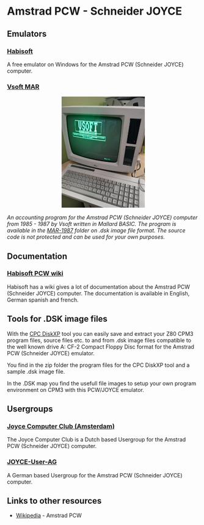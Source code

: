 # Amstrad PCW - Schneider JOYCE

## Emulators

### [Habisoft][habisoft]

A free emulator on Windows for the Amstrad PCW (Schneider JOYCE) computer.

### [Vsoft MAR][prg]

<p align="center">
  <img src="Images/VSOFT-MAR-PCW-SCREEN.jpg" alt="PCW-MAR" />
  
  <i>An accounting program for the Amstrad PCW (Schneider JOYCE) computer from 1985 - 1987 by Vsoft written in Mallard BASIC. The program is available in the [MAR-1987][prg] folder on .dsk image file format. The source code is not protected and can be used for your own purposes.</i>
  
</p>

## Documentation

### [Habisoft PCW wiki][pcwwiki]

Habisoft has a wiki gives a lot of documentation about the Amstrad PCW (Schneider JOYCE) computer. The documentation is available in English, German spanish and french.

## Tools for .DSK image files

With the [CPC DiskXP][cpctools] tool you can easily save and extract your Z80 CPM3 program files, source files etc. to and from .dsk image files compatible to the well known drive A: CF-2 Compact Floppy Disc format for the Amstrad PCW (Schneider JOYCE) emulator.

You find in the zip folder the program files for the CPC DiskXP tool and a sample .dsk image file.

In the .DSK map you find the usefull file images to setup your own program environment on CPM3 with this PCW/JOYCE emulator.

## Usergroups

### [Joyce Computer Club (Amsterdam)][fvempel]

The Joyce Computer Club is a Dutch based Usergroup for the Amstrad PCW (Schneider JOYCE) computer.

### [JOYCE-User-AG][joyce-de]

A German based Usergroup for the Amstrad PCW (Schneider JOYCE) computer.

## Links to other resources

- [Wikipedia][wikipedia] - Amstrad PCW

[cpctools]: http://www.cpcmania.com/cpcdiskxp/cpcdiskxp.htm
[joyce-de]: http://www.joyce.de/
[habisoft]: https://habisoft.com/pcw/en.htm
[pcwwiki]: https://www.habisoft.com/pcwwiki
[wikipedia]: https://en.wikipedia.org/wiki/Amstrad_PCW
[fvempel]: https://www.fvempel.nl/
[prg]: MAR-1987/README.md
